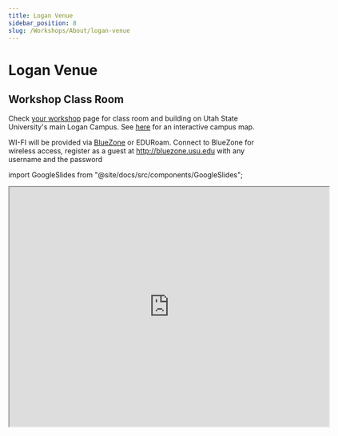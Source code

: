 ```yaml
---
title: Logan Venue
sidebar_position: 8
slug: /Workshops/About/logan-venue
---
```


# Logan Venue

## Workshop Class Room


Check [your workshop](/Workshops/workshop-schedules/) page for class room and building on Utah State University's main Logan Campus. See [here](http://www.usu.edu/map/index.cfm?id=52) for an interactive campus map.

WI-FI will be provided via [BlueZone](https://bluezone.usu.edu/) or EDURoam. Connect to BlueZone for wireless access, register as a guest at http://bluezone.usu.edu with  any username and the password


import GoogleSlides from "@site/docs/src/components/GoogleSlides";

<iframe src="https://www.google.com/maps/d/embed?mid=1DI5Z3CgQDY079B43QUD3GkfTdTA" width="640" height="480" style={{ width: '100%', maxWidth: 640, height: 480, border: 0 }} title="Logan Campus Map" />

## Field Trip

If your workshop includes a field trip, you will want waders and wading boots. Please ensure that your waders and boots have been properly disinfected, cleaned and dried. If you don't have your own waders let us know so we can bring some for you. We recommended that you bring:

- Chest waders and wading boots (thoroughly dried and disinfected w/ bleach or 409 solution)
- A dry change of clothes (just in case) never hurts 
- Thermal layers for inclement weather
- Outer shell rain jacket for potential rain/snow
- A hat
- Sunglasses (polarized help for seeing in the water)
- Sunscreen
- A water bottle
- A camera (optional)
- A notepad and pencil (optional)

Weather can change quickly in the mountains. Dress accordingly and be prepared for rain or light snow if we happen to be that unlucky.

## Driving to Logan & Parking

For driving instructions to campus, see [here (http://www.usu.edu/visit/directions/)](http://www.usu.edu/visit/directions/). If you are driving to Logan, you can park in the [Parking Terrace](http://parking.usu.edu/files/uploads/Visitor%20Parking.pdf) for 7.50 dollars per day (free if staying at University Inn).  If you prefer you can buy a visitors parking pass for 5 a day and they will assign you a parking lot to park in.  Parking passes can be bought after 7:30 am at the visitors information center, or at the Parking office (800 East and about 1250 North).

* [Graphic campus map](http://it.usu.edu/htm/services/campus-map)
* [Interactive campus map](http://www.usu.edu/map/)
* [Parking office](https://parking.usu.edu/htm/visitors)

## ![img](https://mail.google.com/mail/images/cleardot.gif)Air Travel

The nearest airport is Salt Lake International (SLC), about 90 minutes from the University.  To get to Logan, you can either rent a car or take an airport shuttle.  [Salt Lake Express](https://saltlakeexpress.com/) operates airport shuttles that travel to Logan, and can drop you off or pick you up on campus at the University Inn.  You can also rent a car at the Salt Lake International Airport.

## Local Lodging

There are several [lodging options in Logan](http://www.tripadvisor.com/SmartDeals-g57049-Logan_Utah-Hotel-Deals.html), including motels from low to mid price range (there are not any high end hotels in Logan).  For convenience to the course, we recommend the [University Inn](http://uicc.usu.edu/), as it is part of Utah State University’s campus and the workshop will take place in the same building. We have reserved a block of rooms for the workshop at the University Inn for a reduced rate. When you make your booking mention 'GCD Workshop' (Contact 800-231-5634).

Other options include home/cabin rentals on [VRBO](http://www.vrbo.com/vacation-rentals/usa/utah/logan?) and [Homeway](http://www.homeaway.com/vacation-rental/p340210vb#amenities).

## Coffee, Tea, Snacks

We are right next door to the [Quadside Cafe](http://www.usu.edu/dining/htm/the-quadside-cafe), which offers coffee from [Cafee Ibis](https://caffeibis.com/). Registered participants will be given a voucher to use at the Quadside Cafe on coffees, teas and snacks (lunch excluded). 

## Lunch

Participants will be responsible for their own lunches. We will provide box lunches if we are in the  field. There are a variety of options on campus including:

- [Quadside Cafe](http://www.usu.edu/dining/htm/the-quadside-cafe)
- [Artists Block Cafe and Bakery](/Help/Workshops/syllabus/goog_1365199944)
- [Cafe on the Quad](http://usu.edu/dining/htm/cafe-on-the-quad)
- [The Hub](http://usu.edu/dining/htm/the-hub)
- [The Junction](http://usu.edu/dining/htm/the-junction)



